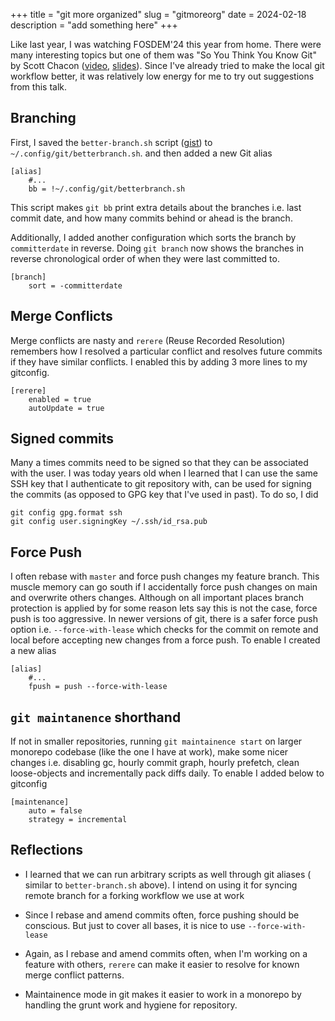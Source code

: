 +++
title = "git more organized"
slug = "gitmoreorg"
date = 2024-02-18
description = "add something here"
+++

Like last year, I was watching FOSDEM'24 this year from home. There were many
interesting topics but one of them was "So You Think You Know Git" by Scott
Chacon ([video](https://www.youtube.com/watch?v=aolI_Rz0ZqY),
[slides](https://speakerdeck.com/schacon/so-you-think-you-know-git)).
Since I've already tried to make the local git workflow better, it was
relatively low energy for me to try out suggestions from this talk.

## Branching

First, I saved the `better-branch.sh` script ([gist](https://gist.github.com/schacon/e9e743dee2e92db9a464619b99e94eff))
to `~/.config/git/betterbranch.sh`. and then added a new Git alias
```gitconfig
[alias]
    #...
    bb = !~/.config/git/betterbranch.sh
```
This script makes `git bb` print extra details about the branches i.e. last
commit date, and how many commits behind or ahead is the branch.

Additionally, I added another configuration which sorts the branch by
`committerdate` in reverse. Doing `git branch` now shows the branches in reverse
chronological order of when they were last committed to.
```gitconfig
[branch]
    sort = -committerdate
```

## Merge Conflicts

Merge conflicts are nasty and `rerere` (Reuse Recorded Resolution) remembers how
I resolved a particular conflict and resolves future commits if they have
similar conflicts. I enabled this by adding 3 more lines to my gitconfig.
```gitconfig
[rerere]
    enabled = true
    autoUpdate = true
```

## Signed commits

Many a times commits need to be signed so that they can be associated with the
user. I was today years old when I learned that I can use the same SSH key that
I authenticate to git repository with, can be used for signing the commits (as
opposed to GPG key that I've used in past). To do so, I did
```
git config gpg.format ssh
git config user.signingKey ~/.ssh/id_rsa.pub
```

## Force Push

I often rebase with `master` and force push changes my feature branch. This
muscle memory can go south if I accidentally force push changes on main and
overwrite others changes. Although on all important places branch protection is
applied by for some reason lets say this is not the case, force push is too
aggressive. In newer versions of git, there is a safer force push option i.e.
`--force-with-lease` which checks for the commit on remote and local before
accepting new changes from a force push. To enable I created a new alias
```gitconfig
[alias]
    #...
    fpush = push --force-with-lease
```

## `git maintanence` shorthand

If not in smaller repositories, running `git maintainence start` on larger
monorepo codebase (like the one I have at work), make some nicer changes i.e.
disabling gc, hourly commit graph, hourly prefetch, clean loose-objects and
incrementally pack diffs daily. To enable I added below to gitconfig
```
[maintenance]
    auto = false
    strategy = incremental
```


## Reflections

- I learned that we can run arbitrary scripts as well through git aliases (
similar to `better-branch.sh` above). I intend on using it for syncing remote
branch for a forking workflow we use at work

- Since I rebase and amend commits often, force pushing should be conscious. But
just to cover all bases, it is nice to use `--force-with-lease`

- Again, as I rebase and amend commits often, when I'm working on a feature
with others, `rerere` can make it easier to resolve for known merge conflict
patterns.

- Maintainence mode in git makes it easier to work in a monorepo by handling
the grunt work and hygiene for repository.
